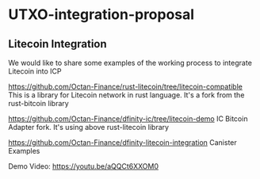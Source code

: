 # UTXO-integration-proposal

## Litecoin Integration
We would like to share some examples of the working process to integrate Litecoin into ICP

https://github.com/Octan-Finance/rust-litecoin/tree/litecoin-compatible
This is a library for Litecoin network in rust language. It's a fork from the rust-bitcoin library

https://github.com/Octan-Finance/dfinity-ic/tree/litecoin-demo
IC Bitcoin Adapter fork. It's using above rust-litecoin library

https://github.com/Octan-Finance/dfinity-litecoin-integration
Canister Examples

Demo Video: https://youtu.be/aQQCt6XXOM0